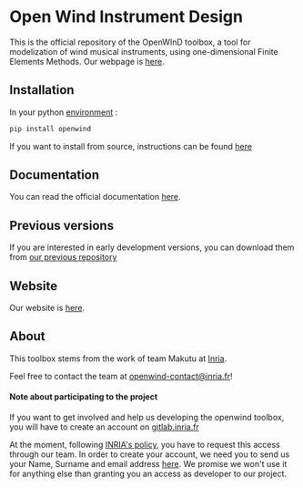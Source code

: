 # Open Wind Instrument Design

This is the official repository of the  OpenWInD toolbox, a tool for modelization
of wind musical instruments, using one-dimensional Finite Elements Methods.
Our webpage is [here](https://openwind.gitlabpages.inria.fr/web/).

## Installation

In your python [environment](https://docs.python.org/3/library/venv.html) :

```sh
pip install openwind
```

If you want to install from source, instructions can be found [here](https://openwind.gitlabpages.inria.fr/web/docs/quickstart.html#install-from-source)

## Documentation

You can read the official documentation [here](https://openwind.gitlabpages.inria.fr/web/docs).

## Previous versions

If you are interested in early development versions, you can download them from  [our previous repository](https://gitlab.inria.fr/openwind/release/-/releases)

## Website

Our website is [here](https://openwind.gitlabpages.inria.fr/web/).

## About

This toolbox stems from the work of team Makutu at [Inria](https://www.inria.fr/).

Feel free to contact the team at [openwind-contact@inria.fr](mailto:openwind-contact@inria.fr)!

#### Note about participating to the project

If you want to get involved and help us developing the openwind toolbox, you will have to create an account on [gitlab.inria.fr](https://gitlab.inria.fr/)

At the moment, following [INRIA's policy](https://gitlab.inria.fr/siteadmin/doc/-/wikis/home#gitlab-accounts), you have to request this access through our team. In order to create your account, we need you to send us your Name, Surname and email address [here](mailto:openwind-contact@inria.fr). We promise we won't use it for anything else than granting you an access as developer to our project.
